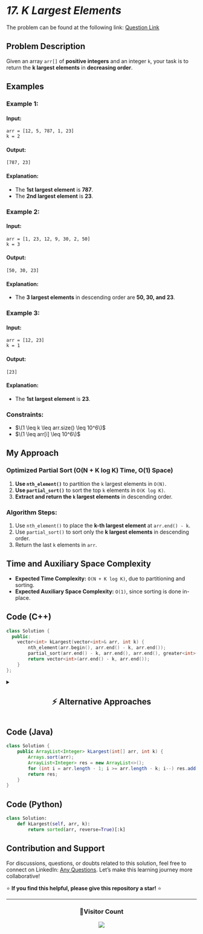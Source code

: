 # _17. K Largest Elements_

The problem can be found at the following link: [Question Link](https://www.geeksforgeeks.org/problems/k-largest-elements4206/1)

## **Problem Description**

Given an array `arr[]` of **positive integers** and an integer `k`, your task is to return the **k largest elements** in **decreasing order**.

## **Examples**

### **Example 1:**

#### **Input:**

```plaintext
arr = [12, 5, 787, 1, 23]
k = 2
```

#### **Output:**

```plaintext
[787, 23]
```

#### **Explanation:**

- The **1st largest element** is **787**.
- The **2nd largest element** is **23**.

### **Example 2:**

#### **Input:**

```plaintext
arr = [1, 23, 12, 9, 30, 2, 50]
k = 3
```

#### **Output:**

```plaintext
[50, 30, 23]
```

#### **Explanation:**

- The **3 largest elements** in descending order are **50, 30, and 23**.

### **Example 3:**

#### **Input:**

```plaintext
arr = [12, 23]
k = 1
```

#### **Output:**

```plaintext
[23]
```

#### **Explanation:**

- The **1st largest element** is **23**.

### **Constraints:**

- $\(1 \leq k \leq arr.size() \leq 10^6\)$
- $\(1 \leq arr[i] \leq 10^6\)$

## **My Approach**

### **Optimized Partial Sort (O(N + K log K) Time, O(1) Space)**

1. **Use `nth_element()`** to partition the `k` largest elements in `O(N)`.
2. **Use `partial_sort()`** to sort the top `k` elements in `O(K log K)`.
3. **Extract and return the `k` largest elements** in descending order.

### **Algorithm Steps:**

1. Use `nth_element()` to place the **k-th largest element** at `arr.end() - k`.
2. Use `partial_sort()` to sort only the **k largest elements** in descending order.
3. Return the last `k` elements in `arr`.

## **Time and Auxiliary Space Complexity**

- **Expected Time Complexity:** `O(N + K log K)`, due to partitioning and sorting.
- **Expected Auxiliary Space Complexity:** `O(1)`, since sorting is done in-place.

## **Code (C++)**

```cpp
class Solution {
  public:
    vector<int> kLargest(vector<int>& arr, int k) {
        nth_element(arr.begin(), arr.end() - k, arr.end());
        partial_sort(arr.end() - k, arr.end(), arr.end(), greater<int>());
        return vector<int>(arr.end() - k, arr.end());
    }
};
```

<details>
  <summary><h2 align="center">⚡ Alternative Approaches</h2></summary>

## **2️⃣ Min-Heap Approach (O(N log K) Time, O(K) Space)**

### **Approach:**

1. **Maintain a min-heap of size `k`** using a priority queue.
2. **Push elements into the heap** and ensure it only keeps `k` largest elements.
3. **Extract elements in descending order** from the heap.

### **Code (C++)**

```cpp
class Solution {
  public:
    vector<int> kLargest(vector<int>& arr, int k) {
        priority_queue<int, vector<int>, greater<int>> pq(arr.begin(), arr.begin() + k);
        for (int i = k; i < arr.size(); i++)
            if (arr[i] > pq.top()) pq.pop(), pq.push(arr[i]);
        vector<int> res(k);
        while (!pq.empty()) res[--k] = pq.top(), pq.pop();
        return res;
    }
};
```

🔹 **Pros:** Efficient for real-time data processing.  
🔹 **Cons:** Extra space (`O(K)`) for the heap.

## **3️⃣ Sorting Approach (O(N log N) Time, O(1) Space)**

### **Approach:**

1. **Sort the array in descending order** using `sort()`.
2. **Return the first `k` elements** from the sorted array.

### **Code (C++)**

```cpp
class Solution {
  public:
    vector<int> kLargest(vector<int>& arr, int k) {
        sort(arr.rbegin(), arr.rend());
        return vector<int>(arr.begin(), arr.begin() + k);
    }
};
```

🔹 **Pros:** Simple to implement.  
🔹 **Cons:** Inefficient for large `N` due to sorting.

## **📊 Comparison of Approaches**

| **Approach**                  | ⏱️ **Time Complexity** | 🗂️ **Space Complexity** | ⚡ **Method** | ✅ **Pros**                     | ⚠️ **Cons**        |
| ----------------------------- | ---------------------- | ----------------------- | ------------- | ------------------------------- | ------------------ |
| **Optimized Partial Sort**    | 🟢 `O(N + K log K)`    | 🟢 `O(1)`               | Partial Sort  | Best runtime & space efficiency | None               |
| **Min-Heap (Priority Queue)** | 🟡 `O(N log K)`        | 🟡 `O(K)`               | Heap-based    | Good for streaming data         | Extra space usage  |
| **Sorting Approach**          | 🔴 `O(N log N)`        | 🟢 `O(1)`               | Sorting       | Simple & easy to implement      | Slow for large `N` |

## **💡 Best Choice?**

- ✅ **For best efficiency:** **Partial Sort (`O(N + K log K)`, `O(1)`)**.
- ✅ **For real-time data processing:** **Min-Heap (`O(N log K)`, `O(K)`)**.
- ✅ **For simplicity:** **Sorting Approach (`O(N log N)`, `O(1)`)**.

</details>

## **Code (Java)**

```java
class Solution {
    public ArrayList<Integer> kLargest(int[] arr, int k) {
        Arrays.sort(arr);
        ArrayList<Integer> res = new ArrayList<>();
        for (int i = arr.length - 1; i >= arr.length - k; i--) res.add(arr[i]);
        return res;
    }
}
```

## **Code (Python)**

```python
class Solution:
    def kLargest(self, arr, k):
        return sorted(arr, reverse=True)[:k]
```

## **Contribution and Support**

For discussions, questions, or doubts related to this solution, feel free to connect on LinkedIn: [Any Questions](https://www.linkedin.com/in/patel-hetkumar-sandipbhai-8b110525a/). Let’s make this learning journey more collaborative!

⭐ **If you find this helpful, please give this repository a star!** ⭐

---

<div align="center">
  <h3><b>📍Visitor Count</b></h3>
</div>

<p align="center">
  <img src="https://visitor-badge.laobi.icu/badge?page_id=Hunterdii.GeeksforGeeks-POTD" />
</p>

